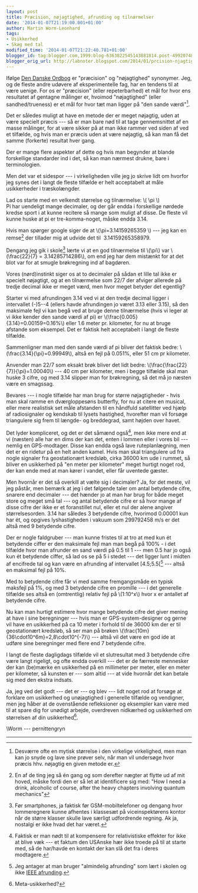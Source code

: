 ```yaml
---
layout: post
title: Præcision, nøjagtighed, afrunding og tilnærmelser
date: '2014-01-07T21:19:00.001+01:00'
author: Martin Worm-Leonhard
tags:
- Usikkerhed
- Skæg med tal
modified_time: '2014-01-07T21:22:40.781+01:00'
blogger_id: tag:blogger.com,1999:blog-6363822545143881814.post-4992074823826065854
blogger_orig_url: http://labnoter.blogspot.com/2014/01/prcision-njagtighed-afrunding-og.html
---
```


Ifølge [Den Danske Ordbog](http://ordnet.dk/ddo) er "præcision" og
"nøjagtighed" synonymer. Jeg, og de fleste andre udøvere af
eksperimentelle fag, har en tendens til at være uenige. For os er
"præcision" (eller repeterbarhed) et mål for hvor ens resultatet af
gentagne målinger er, hvoimod "nøjagtighed" (eller sandhed/trueness) er
et mål for hvor tæt man ligger på "den sande værdi"[^1]. 

Det er således
muligt at have en metode der er meget nøjagtig, uden at være specielt
præcis --- så er man bare nød til at tage gennemsnittet af en masse
målinger, for at være sikker på at man ikke rammer ved siden af ved et
tilfælde, og hvis man er præcis uden at være nøjagtig, så kan man få det
samme (forkerte) resultat hver gang.

Der er mange flere aspekter af dette og hvis man begynder at blande
forskellige standarder ind i det, så kan man nærmest drukne, bare i
terminologien.

Men det var et sidespor --- i virkeligheden ville jeg jo skrive lidt om
hvorfor jeg synes det i langt de fleste tilfælde er helt acceptabelt at
måle usikkerheder i træskolængder.

Lad os starte med en velkendt størrelse og tilnærmelse: \\( \pi \\)  
Pi har uendeligt mange decimaler, og der går endda i forskellige nørdede
kredse sport i at kunne recitere så mange som muligt af disse. De fleste
vil kunne huske at pi er tre-komma-noget, måske endda 3.14. 

Hvis man
spørger google siger de at \\(\pi=3.14159265359 \\) --- jeg kan en
remse[^2] der tillader mig at udvide det til  3.14159265358979. 

Dengang jeg gik i skole[^3] lærte vi at en god tilnærmelse til \\(\pi\\) var
\\(\frac{22}{7} = 3.14285714286\\), om end jeg har dem mistænkt for at
det blot var for at smugle brøkregning ind af bagdøren. 

Vores (nørd)instinkt siger os at to decimaler på sådan et lille tal ikke er
specielt nøjagtigt, og at en tilnærmelse som 22/7 der afviger allerede
på tredje decimal ikke er meget værd, men hvor meget betyder det
egentlig?

Starter vi med afrundingen 3.14 ved vi at den tredje decimal ligger i
intervallet (-)5--4 (ellers havde afrundingen jo været 3.13 eller 3.15),
så den maksimale fejl vi kan begå ved at bruge denne tilnærmelse (hvis
vi leger at vi ikke kender den sande værdi af pi) er
\\(\frac{0.005}{3.14}=0.00159=0.16\%\\) eller 1.6 meter pr. kilometer,
for nu at bruge afstande som eksempel. Det er faktisk helt acceptabelt i
langt de fleste tilfælde.

Sammenligner man med den sande værdi af pi bliver det faktisk bedre:
\\(\frac{3.14}{\pi}=0.99949\\), altså en fejl på 0.051%, eller 51 cm
pr kilometer.

Anvender man 22/7 som eksakt brøk bliver det lidt bedre:
\\(\frac{\frac{22}{7}}{\pi}=1.00040\\) --- 40 cm per kilometer, men i
begge tilfælde skal man huske 3 cifre, og med 3.14 slipper man for
brøkregning, så det må jo næsten være en smagssag.

Bevares --- i nogle tilfælde har man brug for større nøjagtigheder - hvis
man skal ramme en dværgloppesøns butterfly, for nu at citere en musical,
eller mere realistisk set måle afstanden til en håndfuld satellitter ved
hjælp af radiosignaler og kendskab til lysets hastighed, hvorefter man
vil forsøge triangulere sig frem til længde- og breddegrad, samt højden
over havet. 

Det lyder kompliceret, og det er det såmænd også[^4], men
ikke mere end at vi (næsten) alle har en dims der kan det, enten i
lommen eller i vores bil --- nemlig en GPS-modtager. Disse kan endda også
lave ruteplanlægning, men det er en ridetur på en helt anden kamel. Hvis
man skal triangulere ud fra nogle signaler fra geostationært kredsløb,
cirka 36000 km ude i rummet, så bliver en usikkerhed på "en meter per
kilometer" meget hurtigt noget rod, der kan ende med at man kører i
vandet, eller får uventede gæster.

Men hvornår er det så overkill at vælte sig i decimaler? Ja, for det
meste, vil jeg påstår, men bemærk at jeg i det følgende taler om antal
betydende cifre, snarere end decimaler --- det hænder jo at man har brug
for både meget store og meget små tal --- og antal betydende cifre er så
hvor mange af disse cifre der ikke er et foranstillet nul, eller et nul
der alene angiver størrelsesorden. 3.14 har således 3 betydende cifre,
hvorimod 0.00001 kun har ét, og opgives lyshastigheden i vakuum
som 299792458 m/s er det altså med 9 betydende cifre.

Der er nogle faldgruber --- man kunne fristes til at tro at med kun ét
betydende ciffer er den maksimale fejl man man begå på 100% - i det
tilfælde hvor man afrunder en sand værdi på 0.5 til 1 --- men 0.5 har jo
også kun ét betydende ciffer, så lad os se på 5 i stedet --- det ligger
lunt i midten af encifrede tal og kan være en afrunding af intervallet
\[4.5;5.5\[[^5] --- altså en maksimal fejl på 10%.

Med to betydende cifre får vi med samme fremgangsmåde en typisk maksfejl
på 1%, og med 3 betydende cifre en promille --- i det generelle tilfælde
ses altså en (omtrentlig) relativ fejl på \\(1:10^x\\) hvor x er
antallet af betydende cifre.

Nu kan man hurtigt estimere hvor mange betydende cifre det giver mening
at have i sine beregninger --- hvis man er GPS-system-designer og gerne
vil have en usikkerhed på ca 10 meter i forhold til de 36000 km der er
til geostationært kredsløb, så ser man på brøken
\\(\frac{10m}{36\cdot10^6m}=2,8\cdot10^{-7}\\) --- altså vil det være
en god ide at udføre sine beregninger med flere end 7 betydende cifre.

I langt de fleste dagligdags tilfælde vil et slutresultat med 3
betydende cifre være langt rigeligt, og ofte endda overkill --- det er de
færreste mennesker der kan (be)mærke en usikkerhed på en millimeter per
meter, eller en meter per kilometer, så kunsten er --- som altid --- at vide
hvornår det kan betale sig med den ekstra indsats.

Ja, jeg ved det godt --- det er --- og blev --- lidt noget rod at forsøge at
forklare om usikkerhed og unøjagtighed i generelle tilfælde og
vendigner, men jeg håber at de ovenstående refleksioner og eksempler kan
være med til at spare dig for unødigt arbejde, overdreven nidkærhed og
usikkerhed om størrelsen af din usikkerhed[^6].

\\Worm --- pernittengryn

------------------------------------------------------------------------

[^1]: Desværre ofte en mytisk størrelse i den virkelige virkelighed,
    men man kan jo snyde og lave sine prøver selv, når man vil undersøge
    hvor præcis hhv. nøjagtig en given metode er.

[^2]: En af de ting jeg så én gang og som derefter nægter at flytte ud
    af mit hoved, måske fordi den er så let at identificere sig med: "How I
    need a drink, alcoholic of course, after the heavy chapters involving
    quantum mechanics"

[^3]: Før smartphones, ja faktisk før GSM-mobiltelefoner og dengang
    hvor lommeregnere kunne afhentes i klassesæt på viceinspektørens kontor
    når de større klasser skulle lave særligt udfordrende regning. Ak ja,
    nostalgi er ikke hvad det har været.

[^4]: Faktisk er man nødt til at kompensere for relativistiske effekter
    for ikke at blive væk --- et faktum den USAnske hær ikke troede på til at
    starte med, så de har/havde en kontakt der kan slå det fra i deres
    modtagere.

[^5]: Jeg antager at man bruger "almindelig afrunding" som lært i
    skolen og ikke [IEEE afrunding](http://en.wikipedia.org/wiki/IEEE754#Rounding_rules).

[^6]: Meta-usikkerhed?
